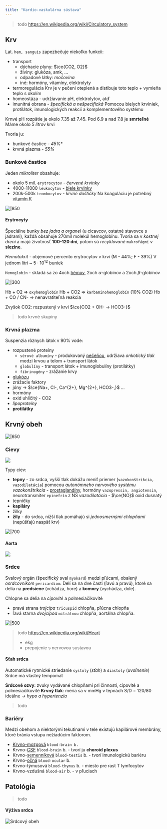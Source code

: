 ```yaml
---
title: "Kardio-vaskulárna sústava"
---
```


> todo https://en.wikipedia.org/wiki/Circulatory_system

## Krv

Lat. `hem, sanguis` zapezbečuje niekoľko funkcii:
- transport
	- dýchacie plyny: $\ce{CO2, O2}$
	- živiny: glukóza, amk, ...
	- odpadové látky: *močovina*
	- iné: hormóny, vitamíny, elektrolyty
- termoregulácia
	Krv je v pečeni oteplená a distibuje toto teplo + vymieňa teplo s okolím
- homeostáza - udržiavanie pH, elektrolytov, atď
- imunitná obrana - *špecifická a nešpecifická*
	Pomocou bielych krviniek, protilátok, imunologických reakcií a komplementového systému

Krnvé pH rozpätie je okolo 7.35 až 7.45. Pod 6.9 a nad 7.8 je **smrteľné**
Máme okolo *5 litrov* krvi

Tvoria ju:
- bunkové častice - *45%**
- krvná plazma - *55%*

### Bunkové častice
Jeden *mikroliter* obsahuje:
- okolo 5 mil. `erytrocytov` - *červené krvinky*
- 4000-11000 `leukocytov` - [biele krvinky](bio/ľudské-telo/imunitný-systém.md)
- 200k-500k `trombocytov` - *krvné doštičky*
	Na koaguláciu je potrebný [vitamín K](bio/vitamíny.md#Vitamín%20K)

![|850](attachments/hematopoéza.png)

#### Erytrocyty
Špeciálne bunky *bez jadra a organel* (u cicavcov, ostatné stavovce s jadrami), každá obsahuje 270mil molekúl hemoglobínu. Tvoria sa v *kostnej dreni* a majú životnosť **100-120 dní**, potom sú *recyklované* `makrofágmi` v **slezine**.

*Hematokrit* - objemové percento erytrocytov v krvi (M - 44%; F - 39%)
V jednom litri ~ $5\cdot{}10^{12}$ buniek

`Hemoglobín` - skladá sa zo 4och [hémov](bio/biomolekuly.md#Heterocyklické%20makrocykly), 2och $\alpha$-globínov a 2och $\beta$-globínov

![|300](attachments/hemoglobin.png)


Hb + O2 => `oxyhemoglobín`
Hb + CO2 => `karbaminohemoglobín` (10% CO2)
Hb + CO / CN- => nenavratiteľná reakcia

Zvyšok CO2: rozpustený v krvi
$\ce{CO2 + OH- -> HCO3-}$

> todo krvné skupiny

### Krvná plazma

Suspenzia rôznych látok v 90% vode:
- rozpustené proteíny
	- `sérové albumíny` - produkovaný [pečeňou](bio/ľudské-telo/tráviaca-sústava.md#Pečeň), udržiava *onkotický tlak* medzi krvou a telom + transport látok
	- `globulíny` - transport látok + imunoglobulíny (protilátky)
	- `fibrinogény` - zrážanie krvy
- [glukózu](bio/sacharidy.md#Cukry)
- zrážacie faktory
- jóny -> $\ce{Na+, Cl-, Ca^{2+}, Mg^{2+}, HCO3-,}$ ...
- hormóny
- oxid uhličitý - CO2
- *lipoproteíny*
- **protilátky**

## Krvný obeh

![|650](attachments/krvny_obeh_delenie.png)

### Cievy

![](attachments/cievy.png)

Typy ciev:
- **tepny** - zo srdca, vyšší tlak
	dokážu meniť priemer (`vazokonštrikcia, vazodilatácia`) pomocou *autonómneho nervového systému*
	*vazokonštrikcia* - [prostaglandíny](bio/lipidy.md#Mastné%20kyseliny), hormóny `vazopressin, angiotensin`, neurotransmiter `epinefrín` z NS
	*vazodilatácia* - $\ce{NO}$ oxid dusnatý
- tepničky
- **kapiláry**
- žilky
- **žily** - do srdca, nižší tlak
	pomáhajú si *jednosmernými chlopňami* (nepúšťajú naspäť krv)

![|700](attachments/tepny_a_zily.png)

#### Aorta
![](attachments/aorta.png)

### Srdce

Svalový orgán (špecifický sval `myokard`) medzi pľúcami, obalený *osrdcovníkom* `pericardiom`.
Delí sa na dve časti (ľavú a pravú), ktoré sa delia na **predsiene** (vchádza, hore) a **komory** (vychádza, dole).

Chlopne sa delia na *cípovité* a polmesiačikovité
- pravá strana *trojcípa* `tricuspid` chlopňa, pľúcna chlopňa
- ľavá starna *dvojcípoa* `mitrálnou` chlopňa, aortálna chlopňa.

![|500](attachments/srdce_diagram.png)

> todo
> https://en.wikipedia.org/wiki/Heart
> - ekg
> - prepojenie s nervovou sustavou

#### Sťah srdca
Automatické rytmické striedanie `systoly` (*sťah*) a `diastoly` (*uvoľnenie*)
Srdce má vlastný tempomat

**Srdcové ozvy**: zvuky vydávané chlopňami pri činnosti, cípovité a polmesiačikovité
**Krvný tlak**: meria sa v mmHg v tepnách S/D = 120/80 ideálne -> *hypo a hypertenzia*
> todo

### Bariéry

Medzi obehom a niektorými tekutinami v tele existujú kapilárové membrány, ktoré bránia vstupu nežiadúcim faktorom.
- [Krvno-mozgová](bio/ľudské-telo/nervová-sústava.md#Krvno-mozgová%20bariéra) `blood-brain b.`
- Krvno-[CSF](bio/ľudské-telo/nervová-sústava.md#CSF) `blood-brain` b. - tvorí ju **choroid plexus**
- Krvno-[semenníková](bio/ľudské-telo/rozmnožovacia-sústava.md#Semenníky) `blood-testis` b. - tvorí imunologickú bariéru
- Krvno-[očná](bio/ľudské-telo/nervová-sústava.md#Očná%20guľa) `blood-ocular` b.
- Krvno-týmusová `blood-thymus` b. - miesto pre rast T lymfocytov
- Krvno-vzdušná `blood-air` b. - v pľuciach

## Patológia

> todo

#### Výživa srdca

![Srdcový obeh](attachments/srdcovy_obeh.png)